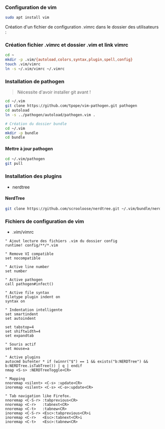 ### Configuration de vim

```bash
sudo apt install vim
```

Création d'un fichier de configuration .vimrc dans le dossier des utilisateurs :

### Création fichier .vimrc et dossier .vim et link vimrc

```bash
cd ~
mkdir -p .vim/{autoload,colors,syntax,plugin,spell,config}
touch .vim/vimrc
ln -s ~/.vim/vimrc ~/.vimrc
```

### Installation de pathogen

> Nécessite d'avoir installer git avant !

```bash
cd ~/.vim
git clone https://github.com/tpope/vim-pathogen.git pathogen
cd autoload
ln -s ../pathogen/autoload/pathogen.vim .

# Création du dossier bundle
cd ~/.vim
mkdir -p bundle
cd bundle
```

#### Mettre à jour pathogen

```bash
cd ~/.vim/pathogen
git pull
```

### Installation des plugins
- nerdtree

#### NerdTree

```bash
git clone https://github.com/scrooloose/nerdtree.git ~/.vim/bundle/nerdtree
```

### Fichiers de configuration de vim

- .vim/vimrc
```vim
" Ajout lecture des fichiers .vim du dossier config
runtime! config/**/*.vim

" Remove VI compatible
set nocompatible

" Active line number
set number

" Active pathogen
call pathogen#infect()

" Active file syntax
filetype plugin indent on
syntax on

" Indentation intelligente
set smartindent
set autoindent

set tabstop=4
set shiftwidth=4
set expandtab

" Souris actif
set mouse=a

" Active plugins
autocmd bufenter * if (winnr("$") == 1 && exists("b:NERDTree") && b:NERDTree.isTabTree()) | q | endif
nmap <S-s> :NERDTreeToggle<CR>

" Mapping
nnoremap <silent> <C-s> :update<CR>
inoremap <silent> <C-s> <C-o>:update<CR>

" Tab navigation like Firefox.
nnoremap <C-S-r> :tabprevious<CR>
nnoremap <C-r>   :tabnext<CR>
nnoremap <C-t>   :tabnew<CR>
inoremap <C-S-r> <Esc>:tabprevious<CR>i
inoremap <C-r>   <Esc>:tabnext<CR>i
inoremap <C-t>   <Esc>:tabnew<CR>
```
